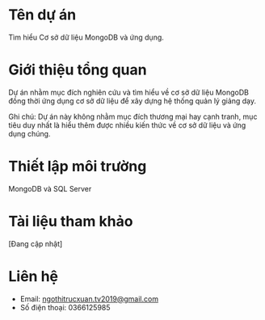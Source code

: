 # Tên dự án
Tìm hiểu Cơ sở dữ liệu MongoDB và ứng dụng.

# Giới thiệu tổng quan
Dự án nhằm mục đích nghiên cứu và tìm hiểu về cơ sở dữ liệu MongoDB đồng thời ứng dụng cơ sở dữ liệu để xây dựng hệ thống quản lý giảng dạy.

Ghi chú: Dự án này không nhằm mục đích thương mại hay cạnh tranh, mục tiêu duy nhất là hiểu thêm được nhiều kiến thức về cơ sở dữ liệu và ứng dụng chúng.

# Thiết lập môi trường

MongoDB và SQL Server

# Tài liệu tham khảo

[Đang cập nhật]

# Liên hệ

- Email: ngothitrucxuan.tv2019@gmail.com
- Số điện thoại: 0366125985
